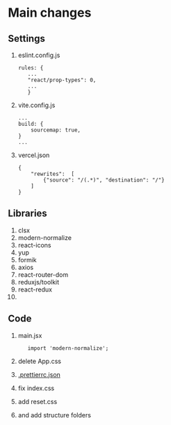 # Main changes

## Settings

1. eslint.config.js

    ``` 
    rules: {
       ...
       "react/prop-types": 0,
       ...
       }
    ```

2. vite.config.js
    ```
    ...
    build: {
        sourcemap: true,
    }
    ...
    ```
3. vercel.json

   ```
   {
       "rewrites":  [
           {"source": "/(.*)", "destination": "/"}
       ]
   }
   
   ```
## Libraries
   
1. clsx
2. modern-normalize
3. react-icons
4. yup
5. formik
6. axios
7. react-router-dom
8. reduxjs/toolkit
9. react-redux
10. 



## Code

1. main.jsx
   ```
      import 'modern-normalize';
   ```

2. delete App.css
3. [.prettierrc.json](.prettierrc.json)
4. fix index.css
5. add reset.css
6. and add structure folders

